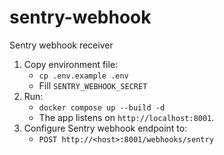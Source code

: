 # sentry-webhook

Sentry webhook receiver

1. Copy environment file:
   - `cp .env.example .env`
   - Fill `SENTRY_WEBHOOK_SECRET`
2. Run:
   - `docker compose up --build -d`
   - The app listens on `http://localhost:8001`.
3. Configure Sentry webhook endpoint to:
   - `POST http://<host>:8001/webhooks/sentry`
